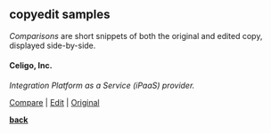 ## copyedit samples

*Comparisons* are short snippets of both the original and edited copy, displayed side-by-side.

#### Celigo, Inc.  
*Integration Platform as a Service (iPaaS) provider.*  

<a href="https://github.com/aisha-w/aisha-w.github.io/blob/master/assets/celigo/celigo-compare.md" target="_blank">Compare</a> |
<a href="../assets/celigo/celigo-integration-edit.pdf" target="_blank">Edit</a> |
<a href="../assets/celigo/celigo-integration-page.pdf" target="_blank">Original</a>


[**back**](../samples/README.md)
